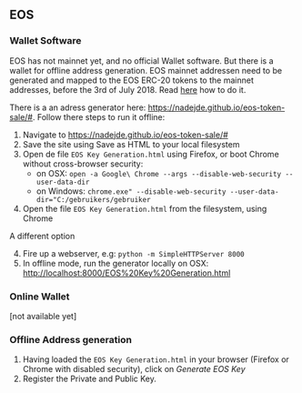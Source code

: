 ## EOS

### Wallet Software

EOS has not mainnet yet, and no official Wallet software. 
But there is a wallet for offline address generation. EOS mainnet addressen need to be generated and mapped to the EOS ERC-20 tokens to the mainnet addresses, before the 3rd of July 2018. 
Read [here](<https://steemit.com/eos/@sandwich/contributing-to-eos-token-sale-with-myetherwallet-and-contract-inner-workings>) how to do it.

There is a an adress generator here: <https://nadejde.github.io/eos-token-sale/#>.
Follow there steps to run it offline:

1. Navigate to <https://nadejde.github.io/eos-token-sale/#>
2. Save the site using Save as HTML to your local filesystem
3. Open de file `EOS Key Generation.html` using Firefox, or boot Chrome without cross-browser security:
	*  on OSX: `open -a Google\ Chrome --args --disable-web-security --user-data-dir` 
	*  on Windows: `chrome.exe" --disable-web-security --user-data-dir="C:/gebruikers/gebruiker`
4.  Open the file `EOS Key Generation.html` from the filesystem, using Chrome

A different option

4. Fire up a webserver, e.g: `python -m SimpleHTTPServer 8000`
5. In offline mode, run the generator locally on OSX: <http://localhost:8000/EOS%20Key%20Generation.html>


### Online Wallet
[not available yet]

### Offline Address generation

1. Having loaded the `EOS Key Generation.html` in your browser (Firefox or Chrome with disabled security), click on *Generate EOS Key*
2. Register the Private and Public Key.
